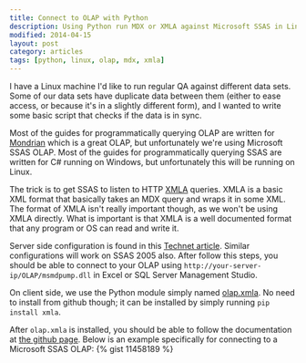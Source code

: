 ```yaml
---
title: Connect to OLAP with Python
description: Using Python run MDX or XMLA against Microsoft SSAS in Linux
modified: 2014-04-15
layout: post
category: articles
tags: [python, linux, olap, mdx, xmla]
---
```


I have a Linux machine I'd like to run regular QA against different data sets.
Some of our data sets have duplicate data between them (either to ease access, or because it's in a slightly different form), and I wanted to write some basic script that checks if the data is in sync.

Most of the guides for programmatically querying OLAP are written for [Mondrian](http://community.pentaho.com/projects/mondrian/) which is a great OLAP, but unfortunately we're using Microsoft SSAS OLAP.
Most of the guides for programmatically querying SSAS are written for C# running on Windows, but unfortunately this will be running on Linux.

The trick is to get SSAS to listen to HTTP [XMLA](http://en.wikipedia.org/wiki/XML_for_Analysis) queries.
XMLA is a basic XML format that basically takes an MDX query and wraps it in some XML.
The format of XMLA isn't really important though, as we won't be using XMLA directly.
What is important is that XMLA is a well documented format that any program or OS can read and write it.

Server side configuration is found in this [Technet article](http://technet.microsoft.com/en-us/library/gg492140.aspx).
Similar configurations will work on SSAS 2005 also.
After follow this steps, you should be able to connect to your OLAP using `http://your-server-ip/OLAP/msmdpump.dll` in Excel or SQL Server Management Studio.

On client side, we use the Python module simply named [olap.xmla](https://github.com/may-day/olap).
No need to install from github though; it can be installed by simply running `pip install xmla`.

After `olap.xmla` is installed, you should be able to follow the documentation at [the github page](https://github.com/may-day/olap).
Below is an example specifically for connecting to a Microsoft SSAS OLAP:
{% gist 11458189 %}
